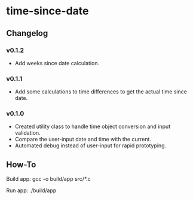 # time-since-date 

## Changelog
### v0.1.2
- Add weeks since date calculation.
### v0.1.1
- Add some calculations to time differences to get the actual time since date.
### v0.1.0
- Created utility class to handle time object conversion and input validation.
- Compare the user-input date and time with the current.
- Automated debug instead of user-input for rapid prototyping.


## How-To

Build app:
gcc -o build/app src/*.c

Run app:
./build/app

